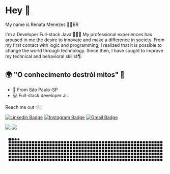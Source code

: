 # Hey 👋

My name is Renata Menezes 👩🏽BR

I'm a Developer Full-stack Java!👩🏻‍💻
My professional experiences has aroused in me the desire to innovate and make a difference in society.
From my first contact with logic and programming, I realized that it is possible to change the world through technology. Since then, I have sought to improve my technical and behavioral skills!🌎

## 🌍 "O conhecimento destrói mitos" 🧠

- 📍 From São Paulo-SP 
- 💻  Full-stack developer Jr.

Reach me out 👇🏼

 [![Linkedin Badge](https://img.shields.io/badge/-LinkedIn-blue?style=flat-square&logo=Linkedin&logoColor=white&link=https://www.linkedin.com/in/renata-dayana-de-oliveira-menezes-19a57549/)](https://www.linkedin.com/in/renata-dayana-de-oliveira-menezes-19a57549/)
 [![Instagram Badge](https://img.shields.io/badge/-Instagram-violet?style=flat-square&logo=Instagram&logoColor=white&link=https://www.instagram.com/renata.menezes_/)](https://www.instagram.com/renata.menezes_/)
 [![Gmail Badge](https://img.shields.io/badge/-Gmail-red?style=flat-square&logo=Gmail&logoColor=white&link=mailto:renata.dayana@gmail.com)](mailto:renata.dayana@gmail.com)


 <div>
  <a href="https://github.com/RenataDayana">
  <img height="180em" src="https://github-readme-stats.vercel.app/api?username=RenataDayana&show_icons=true&theme=light&include_all_commits=true&count_private=true"/>
  <img height="180em" src="https://github-readme-stats.vercel.app/api/top-langs/?username=RenataDayana&layout=compact&langs_count=7&theme=light"/>
</div>


 ![Snake animation](https://github.com/RenataDayana/RenataDayana/blob/output/github-contribution-grid-snake.svg)



 
</div>
